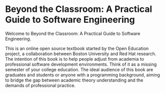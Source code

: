 <!-- #region -->
# Beyond the Classroom: A Practical Guide to Software Engineering

Welcome to Beyond the Classroom: A Practical Guide to Software Engineering. 

This is an online open source textbook started by the Open Education project, a collaboration between Boston University and Red Hat research. The intention of this book is to help people adjust from academia to professional software development environments. Think of it as a missing semester of your college education. The ideal audience of this book are graduates and students or anyone with a programming background, aiming to bridge the gap between academic theory understanding and the demands of professional practice.


<!-- #endregion -->